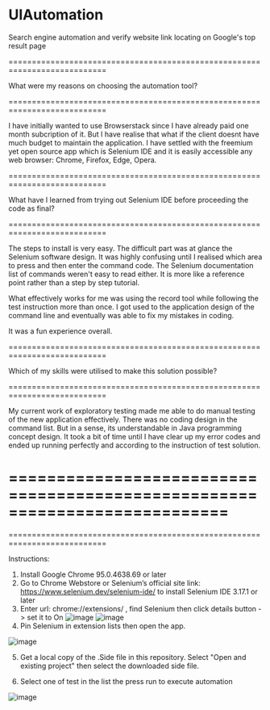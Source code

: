 # UIAutomation
Search engine automation and verify website link locating on Google's top result page

===========================================================================

What were my reasons on choosing the automation tool?

===========================================================================

I have initially wanted to use Browserstack since I have already paid one month subcription of it.
But I have realise that what if the client doesnt have much budget to maintain the application. 
I have settled with the freemium yet open source app which is Selenium IDE and it is easily accessible 
any web browser: Chrome, Firefox, Edge, Opera.
  

===========================================================================

What have I learned from trying out Selenium IDE before proceeding the code as final?
 
===========================================================================

The steps to install is very easy. The difficult part was at glance the Selenium software design.
It was highly confusing until I realised which area to press and then enter the command code.
The Selenium documentation list of commands weren't easy to read either. It is more like a reference
point rather than a step by step tutorial. 
  
What effectively works for me was using the record tool while following the test instruction more than once.
I got used to the application design of the command line and eventually was able to fix my mistakes in coding.
  
It was a fun experience overall.
  
===========================================================================

Which of my skills were utilised to make this solution possible?

===========================================================================

My current work of exploratory testing made me able to do manual testing of the new application effectively. 
There was no coding design in the command list. But in a sense, its understandable in Java programming 
concept design. It took a bit of time until I have clear up my error codes and ended up running perfectly 
and according to the instruction of test solution.

===========================================================================
===========================================================================
===========================================================================

Instructions:

1. Install Google Chrome 95.0.4638.69 or later
2. Go to Chrome Webstore or Selenium’s official site link: https://www.selenium.dev/selenium-ide/ to install Selenium IDE 3.17.1 or later
3. Enter url: chrome://extensions/ , find Selenium then click details button -> set it to On
![image](https://user-images.githubusercontent.com/28858510/141276446-6072d71e-8386-454d-8308-8fcbd205cb9c.png)
![image](https://user-images.githubusercontent.com/28858510/141276768-4f9164ac-d3c5-41d3-8b51-dcd9cdfe182e.png)
4. Pin Selenium in extension lists then open the app.

![image](https://user-images.githubusercontent.com/28858510/141277415-43d64183-4ee0-4510-a2d5-056015e7a0d4.png)

5. Get a local copy of the .Side file in this repository. Select "Open and existing project" then select the downloaded side file.

7. Select one of test in the list the press run to execute automation

![image](https://user-images.githubusercontent.com/28858510/141278300-8b4d0dec-a3c0-465d-a122-23531f038de5.png)

